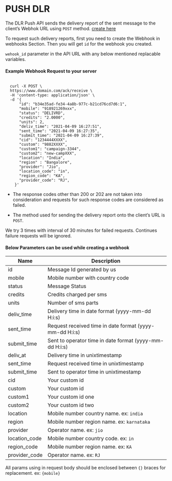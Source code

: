# PUSH DLR

The DLR Push API sends the delivery report of the sent message to the client’s Webhok URL using `POST` method. [create here](/webhooks)

To request such delivery reports, first you need to create the Webhook in webhooks Section. Then you will get `id` for the webhook you created.

 `wehook_id` parameter in the API URL with any below mentioned replacable variables.

#### Example Webhook Request to your server

```

  curl -X POST \ 
  https://www.domain.com/ack/receive \
  -H 'content-type: application/json' \
  -d '{
      "id": "b34e35ad-fe34-4a8b-977c-b21cd76cd7d6:1",
      "mobile": "918921269xxx",
      "status": "DELIVRD",
      "credits": "2.0000",
      "units": 2,
      "deliv_time": "2021-04-09 16:27:51",
      "sent_time": "2021-04-09 16:27:35",
      "submit_time": "2021-04-09 16:27:39",
      "cid": "1234444XXXX",
      "custom": "9882XXXX",
      "custom1": "campaign-3344",
      "custom2": "new-campXXX",
      "location": "India",
      "region" : "Bangalore",
      "provider": "Jio",
      "location_code": "in",
      "region_code": "KA",
      "provider_code": "RJ",
    }'
```

- The response codes other than 200 or 202 are not taken into consideration and requests for such response codes are considered as failed.

- The method used for sending the delivery report onto the client’s URL is `POST`.

We try 3 times with interval of 30 minutes for failed requests. Continues failure requests will be ignored.

#### Below Parameters can be used while creating a webhook

| Name          | Description                                             |
| ------------- | ------------------------------------------------------- |
| id            | Message Id generated by us                              |
| mobile        | Mobile number with country code                         |
| status        | Message Status                                          |
| credits       | Credits charged per sms                                 |
| units         | Number of sms parts                                     |
| deliv_time    | Delivery time in date format (yyyy-mm-dd H:i:s)         |
| sent_time     | Request received time in date format (yyyy-mm-dd H:i:s) |
| submit_time   | Sent to operator time in date format (yyyy-mm-dd H:i:s) |
| deliv_at      | Delivery time in unixtimestamp                          |
| sent_time     | Request received time in unixtimestamp                  |
| submit_time   | Sent to operator time in unixtimestamp                  |
| cid           | Your custom id                                          |
| custom        | Your custom id                                          |
| custom1       | Your custom id one                                      |
| custom2       | Your custom id two                                      |
| location      | Mobile number country name. ex: `india`                 |
| region        | Mobile number region name. ex: `karnataka`              |
| provider      | Operator name. ex: `jio`                                |
| location_code | Mobile number country code. ex: `in`                    |
| region_code   | Mobile number region name. ex: `KA`                     |
| provider_code | Operator name. ex: `RJ`                                 |

All params using in request body should be enclosed between `{}` braces for replacement. ex: `{mobile}`

